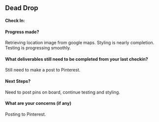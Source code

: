 ## Dead Drop

#### Check In:

#### Progress made?

Retrieving location image from google maps. Styling is nearly completion. Testing is progressing smoothly.

#### What deliverables still need to be completed from your last checkin?

Still need to make a post to Pinterest.

#### Next Steps?

Need to post pins on board, continue testing and styling.

#### What are your concerns (if any)

Posting to Pinterest.
